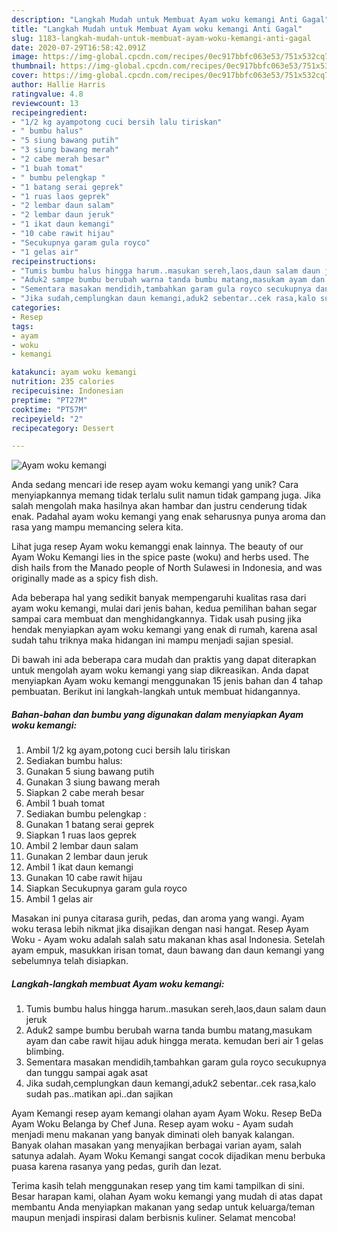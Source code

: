 ```yaml
---
description: "Langkah Mudah untuk Membuat Ayam woku kemangi Anti Gagal"
title: "Langkah Mudah untuk Membuat Ayam woku kemangi Anti Gagal"
slug: 1183-langkah-mudah-untuk-membuat-ayam-woku-kemangi-anti-gagal
date: 2020-07-29T16:58:42.091Z
image: https://img-global.cpcdn.com/recipes/0ec917bbfc063e53/751x532cq70/ayam-woku-kemangi-foto-resep-utama.jpg
thumbnail: https://img-global.cpcdn.com/recipes/0ec917bbfc063e53/751x532cq70/ayam-woku-kemangi-foto-resep-utama.jpg
cover: https://img-global.cpcdn.com/recipes/0ec917bbfc063e53/751x532cq70/ayam-woku-kemangi-foto-resep-utama.jpg
author: Hallie Harris
ratingvalue: 4.8
reviewcount: 13
recipeingredient:
- "1/2 kg ayampotong cuci bersih lalu tiriskan"
- " bumbu halus"
- "5 siung bawang putih"
- "3 siung bawang merah"
- "2 cabe merah besar"
- "1 buah tomat"
- " bumbu pelengkap "
- "1 batang serai geprek"
- "1 ruas laos geprek"
- "2 lembar daun salam"
- "2 lembar daun jeruk"
- "1 ikat daun kemangi"
- "10 cabe rawit hijau"
- "Secukupnya garam gula royco"
- "1 gelas air"
recipeinstructions:
- "Tumis bumbu halus hingga harum..masukan sereh,laos,daun salam daun jeruk"
- "Aduk2 sampe bumbu berubah warna tanda bumbu matang,masukam ayam dan cabe rawit hijau aduk hingga merata. kemudan beri air 1 gelas blimbing."
- "Sementara masakan mendidih,tambahkan garam gula royco secukupnya dan tunggu sampai agak asat"
- "Jika sudah,cemplungkan daun kemangi,aduk2 sebentar..cek rasa,kalo sudah pas..matikan api..dan sajikan"
categories:
- Resep
tags:
- ayam
- woku
- kemangi

katakunci: ayam woku kemangi 
nutrition: 235 calories
recipecuisine: Indonesian
preptime: "PT27M"
cooktime: "PT57M"
recipeyield: "2"
recipecategory: Dessert

---
```



![Ayam woku kemangi](https://img-global.cpcdn.com/recipes/0ec917bbfc063e53/751x532cq70/ayam-woku-kemangi-foto-resep-utama.jpg)

Anda sedang mencari ide resep ayam woku kemangi yang unik? Cara menyiapkannya memang tidak terlalu sulit namun tidak gampang juga. Jika salah mengolah maka hasilnya akan hambar dan justru cenderung tidak enak. Padahal ayam woku kemangi yang enak seharusnya punya aroma dan rasa yang mampu memancing selera kita.

Lihat juga resep Ayam woku kemanggi enak lainnya. The beauty of our Ayam Woku Kemangi lies in the spice paste (woku) and herbs used. The dish hails from the Manado people of North Sulawesi in Indonesia, and was originally made as a spicy fish dish.

Ada beberapa hal yang sedikit banyak mempengaruhi kualitas rasa dari ayam woku kemangi, mulai dari jenis bahan, kedua pemilihan bahan segar sampai cara membuat dan menghidangkannya. Tidak usah pusing jika hendak menyiapkan ayam woku kemangi yang enak di rumah, karena asal sudah tahu triknya maka hidangan ini mampu menjadi sajian spesial.


Di bawah ini ada beberapa cara mudah dan praktis yang dapat diterapkan untuk mengolah ayam woku kemangi yang siap dikreasikan. Anda dapat menyiapkan Ayam woku kemangi menggunakan 15 jenis bahan dan 4 tahap pembuatan. Berikut ini langkah-langkah untuk membuat hidangannya.

<!--inarticleads1-->

##### Bahan-bahan dan bumbu yang digunakan dalam menyiapkan Ayam woku kemangi:

1. Ambil 1/2 kg ayam,potong cuci bersih lalu tiriskan
1. Sediakan  bumbu halus:
1. Gunakan 5 siung bawang putih
1. Gunakan 3 siung bawang merah
1. Siapkan 2 cabe merah besar
1. Ambil 1 buah tomat
1. Sediakan  bumbu pelengkap :
1. Gunakan 1 batang serai geprek
1. Siapkan 1 ruas laos geprek
1. Ambil 2 lembar daun salam
1. Gunakan 2 lembar daun jeruk
1. Ambil 1 ikat daun kemangi
1. Gunakan 10 cabe rawit hijau
1. Siapkan Secukupnya garam gula royco
1. Ambil 1 gelas air


Masakan ini punya citarasa gurih, pedas, dan aroma yang wangi. Ayam woku terasa lebih nikmat jika disajikan dengan nasi hangat. Resep Ayam Woku - Ayam woku adalah salah satu makanan khas asal Indonesia. Setelah ayam empuk, masukkan irisan tomat, daun bawang dan daun kemangi yang sebelumnya telah disiapkan. 

<!--inarticleads2-->

##### Langkah-langkah membuat Ayam woku kemangi:

1. Tumis bumbu halus hingga harum..masukan sereh,laos,daun salam daun jeruk
1. Aduk2 sampe bumbu berubah warna tanda bumbu matang,masukam ayam dan cabe rawit hijau aduk hingga merata. kemudan beri air 1 gelas blimbing.
1. Sementara masakan mendidih,tambahkan garam gula royco secukupnya dan tunggu sampai agak asat
1. Jika sudah,cemplungkan daun kemangi,aduk2 sebentar..cek rasa,kalo sudah pas..matikan api..dan sajikan


Ayam Kemangi resep ayam kemangi olahan ayam Ayam Woku. Resep BeDa Ayam Woku Belanga by Chef Juna. Resep ayam woku - Ayam sudah menjadi menu makanan yang banyak diminati oleh banyak kalangan. Banyak olahan masakan yang menyajikan berbagai varian ayam, salah satunya adalah. Ayam Woku Kemangi sangat cocok dijadikan menu berbuka puasa karena rasanya yang pedas, gurih dan lezat. 

Terima kasih telah menggunakan resep yang tim kami tampilkan di sini. Besar harapan kami, olahan Ayam woku kemangi yang mudah di atas dapat membantu Anda menyiapkan makanan yang sedap untuk keluarga/teman maupun menjadi inspirasi dalam berbisnis kuliner. Selamat mencoba!
